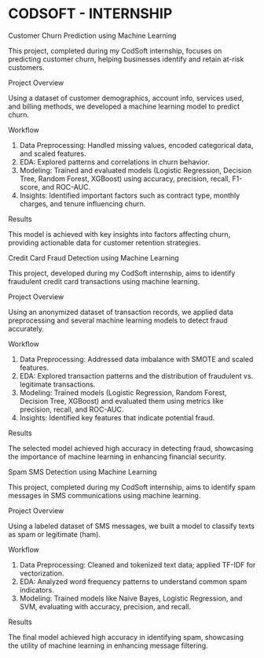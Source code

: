 # CODSOFT - INTERNSHIP
Customer Churn Prediction using Machine Learning

This project, completed during my CodSoft internship, focuses on predicting customer churn, helping businesses identify and retain at-risk customers.

Project Overview

Using a dataset of customer demographics, account info, services used, and billing methods, we developed a machine learning model to predict churn.

Workflow

1. Data Preprocessing: Handled missing values, encoded categorical data, and scaled features.
2. EDA: Explored patterns and correlations in churn behavior.
3. Modeling: Trained and evaluated models (Logistic Regression, Decision Tree, Random Forest, XGBoost) using accuracy, precision, recall, F1-score, and ROC-AUC.
4. Insights: Identified important factors such as contract type, monthly charges, and tenure influencing churn.

Results

This model is achieved with key insights into factors affecting churn, providing actionable data for customer retention strategies.


Credit Card Fraud Detection using Machine Learning

This project, developed during my CodSoft internship, aims to identify fraudulent credit card transactions using machine learning.

Project Overview

Using an anonymized dataset of transaction records, we applied data preprocessing and several machine learning models to detect fraud accurately.

Workflow

1. Data Preprocessing: Addressed data imbalance with SMOTE and scaled features.
2. EDA: Explored transaction patterns and the distribution of fraudulent vs. legitimate transactions.
3. Modeling: Trained models (Logistic Regression, Random Forest, Decision Tree, XGBoost) and evaluated them using metrics like precision, recall, and ROC-AUC.
4. Insights: Identified key features that indicate potential fraud.

Results

The selected model achieved high accuracy in detecting fraud, showcasing the importance of machine learning in enhancing financial security.


Spam SMS Detection using Machine Learning

This project, completed during my CodSoft internship, aims to identify spam messages in SMS communications using machine learning.

Project Overview

Using a labeled dataset of SMS messages, we built a model to classify texts as spam or legitimate (ham).

Workflow

1. Data Preprocessing: Cleaned and tokenized text data; applied TF-IDF for vectorization.
2. EDA: Analyzed word frequency patterns to understand common spam indicators.
3. Modeling: Trained models like Naive Bayes, Logistic Regression, and SVM, evaluating with accuracy, precision, and recall.


Results

The final model achieved high accuracy in identifying spam, showcasing the utility of machine learning in enhancing message filtering.
